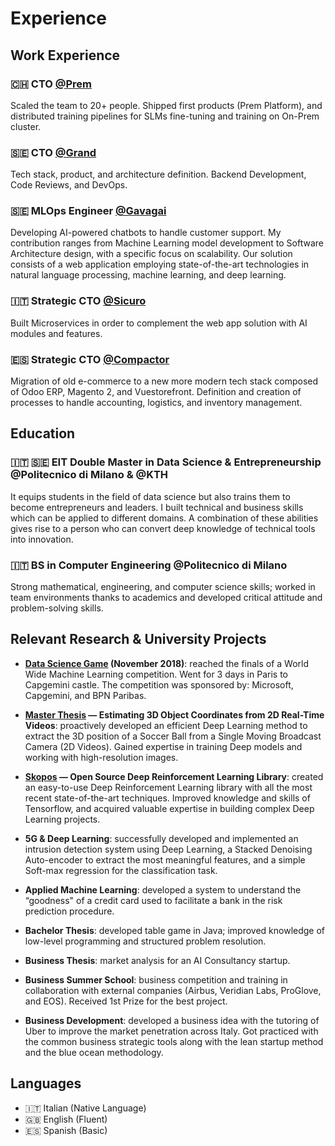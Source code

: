 # Experience

## Work Experience

### 🇨🇭 CTO [@Prem](https://premai.io)

Scaled the team to 20+ people. Shipped first products (Prem Platform), and distributed training pipelines for SLMs fine-tuning and training on On-Prem cluster.

### 🇸🇪 CTO [@Grand](https://grand.io)

Tech stack, product, and architecture definition. Backend Development, Code Reviews, and DevOps.

### 🇸🇪 MLOps Engineer [@Gavagai](https://gavagai.io)

Developing AI-powered chatbots to handle customer support. My contribution ranges from Machine Learning model development to Software Architecture design, with a specific focus on scalability. Our solution consists of a web application employing state-of-the-art technologies in natural language processing, machine learning, and deep learning.

### 🇮🇹 Strategic CTO [@Sicuro](https://sicuro.it)

Built Microservices in order to complement the web app solution with AI modules and features.

### 🇪🇸 Strategic CTO [@Compactor](https://compactorstore.com)

Migration of old e-commerce to a new more modern tech stack composed of Odoo ERP, Magento 2, and Vuestorefront. Definition and creation of processes to handle accounting, logistics, and inventory management.

## Education

### 🇮🇹 🇸🇪 EIT Double Master in Data Science & Entrepreneurship @Politecnico di Milano & @KTH

It equips students in the field of data science but also trains them to become entrepreneurs and leaders. I built technical and business skills which can be applied to different domains. A combination of these abilities gives rise to a person who can convert deep knowledge of technical tools into innovation.

### 🇮🇹 BS in Computer Engineering @Politecnico di Milano

Strong mathematical, engineering, and computer science skills; worked in team environments thanks to academics and developed critical attitude and problem-solving skills.

## Relevant Research & University Projects

- **[Data Science Game](https://www.axa.com/en/news/data-science-game-2018) (November 2018)**: reached the finals of a World Wide Machine Learning competition. Went for 3 days in Paris to Capgemini castle. The competition was sponsored by: Microsoft, Capgemini, and BPN Paribas.

- **[Master Thesis](https://www.politesi.polimi.it/handle/10589/141805) — Estimating 3D Object Coordinates from 2D Real-Time Videos**: proactively developed an efficient Deep Learning method to extract the 3D position of a Soccer Ball from a Single Moving Broadcast Camera (2D Videos). Gained expertise in training Deep models and working with high-resolution images.

- **[Skopos](https://github.com/Skopos-team/Skopos) — Open Source Deep Reinforcement Learning Library**: created an easy-to-use Deep Reinforcement Learning library with all the most recent state-of-the-art techniques. Improved knowledge and skills of Tensorflow, and acquired valuable expertise in building complex Deep Learning projects.

- **5G & Deep Learning**: successfully developed and implemented an intrusion detection system using Deep Learning, a Stacked Denoising Auto-encoder to extract the most meaningful features, and a simple Soft-max regression for the classification task.

- **Applied Machine Learning**: developed a system to understand the “goodness" of a credit card used to facilitate a bank in the risk prediction procedure.

- **Bachelor Thesis**: developed table game in Java; improved knowledge of low-level programming and structured problem resolution.

- **Business Thesis**: market analysis for an AI Consultancy startup.

- **Business Summer School**: business competition and training in collaboration with external companies (Airbus, Veridian Labs, ProGlove, and EOS). Received 1st Prize for the best project.

- **Business Development**: developed a business idea with the tutoring of Uber to improve the market penetration across Italy. Got practiced with the common business strategic tools along with the lean startup method and the blue ocean methodology. 

## Languages

- 🇮🇹 Italian (Native Language)
- 🇬🇧 English (Fluent)
- 🇪🇸 Spanish (Basic)
